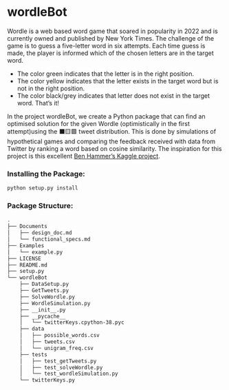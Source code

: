 # wordleBot

Wordle is a web based word game that soared in popularity in 2022 and is currently owned and published by New York Times.
The challenge of the game is to guess a five-letter word in six attempts.
Each time guess is made, the player is informed which of the chosen letters are in the target word.
- The color green indicates that the letter is in the right position.
- The color yellow indicates that the letter exists in the target word but is not in the right position.
- The color black/grey indicates that letter does not exist in the target word.
That’s it!

In the project wordleBot, we create a Python package that can find an optimised solution for the given Wordle (optimistically in the first attempt)using the ⬛🟨🟩 tweet distribution.
This is done by simulations of hypothetical games and comparing the feedback received with data from Twitter by ranking a word based on cosine similarity. 
The inspiration for this project is this excellent [Ben Hammer’s Kaggle project](https://www.kaggle.com/benhamner/wordle-1-6).

### Installing the Package:
```bash
python setup.py install
```
### Package Structure:

```bash
.
├── Documents
│   ├── design_doc.md
│   └── functional_specs.md
├── Examples
│   └── example.py
├── LICENSE
├── README.md
├── setup.py
└── wordleBot
    ├── DataSetup.py
    ├── GetTweets.py
    ├── SolveWordle.py
    ├── WordleSimulation.py
    ├── __init__.py
    ├── __pycache__
    │   └── twitterKeys.cpython-38.pyc
    ├── data
    │   ├── possible_words.csv
    │   ├── tweets.csv
    │   └── unigram_freq.csv
    ├── tests
    │   ├── test_getTweets.py
    │   ├── test_solveWordle.py
    │   └── test_wordleSimulation.py
    └── twitterKeys.py
 ```

